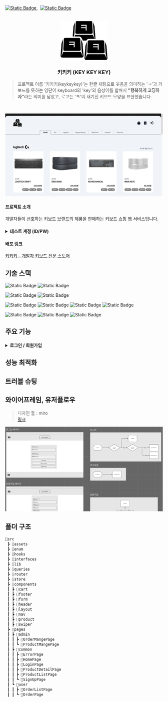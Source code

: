 <a href="https://keykeykey.store" target="_blank">
<img alt="Static Badge" src="https://img.shields.io/badge/keykeykey-web-orange?style=for-the-badge&logoColor=white&label=www.keykeykey.store">
</a>
&nbsp;
<a href="https://github.com/users/k-impossible/projects/5" target="_blank">
<img alt="Static Badge" src="https://img.shields.io/badge/keykeykey-project-blue?style=for-the-badge&logo=github&label=keykeykey">
</a>

<br/>
<br/>
<br/>

<div align="center">
<img src="src/assets/logo-jpg.jpg" width="150px">
<h3>키키키 (KEY KEY KEY)</h3>
</div>

> 프로젝트 이름 '키키키(keykeykey)'는 한글 채팅으로 웃음을 의미하는 'ㅋ'과 키보드를 뜻하는 영단어 keyboard의 'key'의 음성어를 합쳐서 <strong>"행복하게 코딩하자"</strong>라는 의미를 담았고, 로고는 'ㅋ'이 새겨진 키보드 모양을 표현했습니다.

<br>

![Home Screen Shot](/src/assets/readme/home.webp)
<br>

#### 프로젝트 소개

개발자들이 선호하는 키보드 브랜드의 제품을 판매하는 키보드 쇼핑 웹 서비스입니다.<br>

<!-- #### 테스트 계정 (ID/PW)
- 유저 : `test1@test.com` / `qwer1234@@`
- 관리자 : `admin@master.me` / `qwer1234@@` -->

#### <details> <summary>테스트 계정 (ID/PW)</summary><br/> <p>유저 : `test1@test.com` / `qwer1234@@`</p><p>관리자 : `admin@master.me` / `qwer1234@@`</p></details>

#### 배포 링크

[키키키 - 개발자 키보드 전문 스토어](https://keykeykey.store)
<br>

## 기술 스택

![Static Badge](https://img.shields.io/badge/TypeScript-3178C6?style=for-the-badge&logo=TypeScript&logoColor=white)
![Static Badge](https://img.shields.io/badge/React-20232A?style=for-the-badge&logo=react&logoColor=61DAFB)

![Static Badge](https://img.shields.io/badge/reactquery-FF4154?style=for-the-badge&logo=reactquery&logoColor=white)
![Static Badge](https://img.shields.io/badge/zustand-1E4CC9?style=for-the-badge&logo=react&logoColor=white)
<br>

![Static Badge](https://img.shields.io/badge/tailwindcss-06B6D4?style=for-the-badge&logo=tailwindcss&logoColor=white)
![Static Badge](https://img.shields.io/badge/shadcnui-000000?style=for-the-badge&logo=shadcnui&logoColor=white)
![Static Badge](https://img.shields.io/badge/reacthookform-EC5990?style=for-the-badge&logo=reacthookform&logoColor=white)
![Static Badge](https://img.shields.io/badge/zod-3E67B1?style=for-the-badge&logo=zod&logoColor=white)
<br>

![Static Badge](https://img.shields.io/badge/vite-646CFF?style=for-the-badge&logo=vite&logoColor=white)
![Static Badge](https://img.shields.io/badge/firebase-DD2C00?style=for-the-badge&logo=firebase&logoColor=white)
![Static Badge](https://img.shields.io/badge/vercel-000000?style=for-the-badge&logo=vercel&logoColor=white)

## 주요 기능

#### <details> <summary>로그인 / 회원가입</summary><br/>asdf</details>

## 성능 최적화

## 트러블 슈팅

## 와이어프레임, 유저플로우

> 디자인 툴 : miro <br> [링크](https://miro.com/app/board/uXjVK6Caq5o=/?share_link_id=586957999401)

![Home Screen Shot](/src/assets/readme/wireframe.png)

## 폴더 구조

```text
📂src
 ┣ 📂assets
 ┣ 📂enum
 ┣ 📂hooks
 ┣ 📂interfaces
 ┣ 📂lib
 ┣ 📂queries
 ┣ 📂router
 ┣ 📂store
 ┣ 📂components
 ┃ ┣ 📂cart
 ┃ ┣ 📂footer
 ┃ ┣ 📂form
 ┃ ┣ 📂header
 ┃ ┣ 📂layout
 ┃ ┣ 📂nav
 ┃ ┣ 📂product
 ┃ ┣ 📂swiper
 ┣ 📂pages
 ┃ ┣ 📂admin
 ┃ ┃ ┣ 📂OrderMangePage
 ┃ ┃ ┗ 📂ProductMangePage
 ┃ ┣ 📂common
 ┃ ┃ ┣ 📂ErrorPage
 ┃ ┃ ┣ 📂HomePage
 ┃ ┃ ┣ 📂LoginPage
 ┃ ┃ ┣ 📂ProductDetailPage
 ┃ ┃ ┣ 📂ProductListPage
 ┃ ┃ ┗ 📂SignUpPage
 ┃ ┗ 📂user
 ┃ ┃ ┣ 📂OrderListPage
 ┃ ┃ ┗ 📂OrderPage
```
